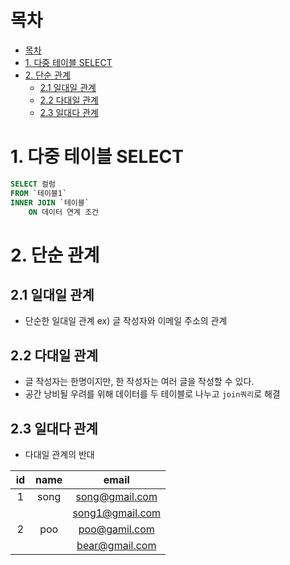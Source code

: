 # 목차
- [목차](#목차)
- [1. 다중 테이블 SELECT](#1-다중-테이블-select)
- [2. 단순 관계](#2-단순-관계)
  - [2.1 일대일 관계](#21-일대일-관계)
  - [2.2 다대일 관계](#22-다대일-관계)
  - [2.3 일대다 관계](#23-일대다-관계)

# 1. 다중 테이블 SELECT
```sql
SELECT 컬럼
FROM `테이블1`
INNER JOIN `테이블`
    ON 데이터 연계 조건
```

# 2. 단순 관계

## 2.1 일대일 관계
- 단순한 일대일 관계
ex) 글 작성자와 이메일 주소의 관계

## 2.2 다대일 관계
- 글 작성자는 한명이지만, 한 작성자는 여러 글을 작성할 수 있다.
- 공간 낭비될 우려를 위해 데이터를 두 테이블로 나누고 `join쿼리`로 해결


## 2.3 일대다 관계
- 다대일 관계의 반대

|id|name|email|
|:-:|:-:|:-:|
|1|song|song@gmail.com
|　|　|song1@gmail.com|
|2|poo|poo@gamil.com
|　|　|bear@gmail.com

